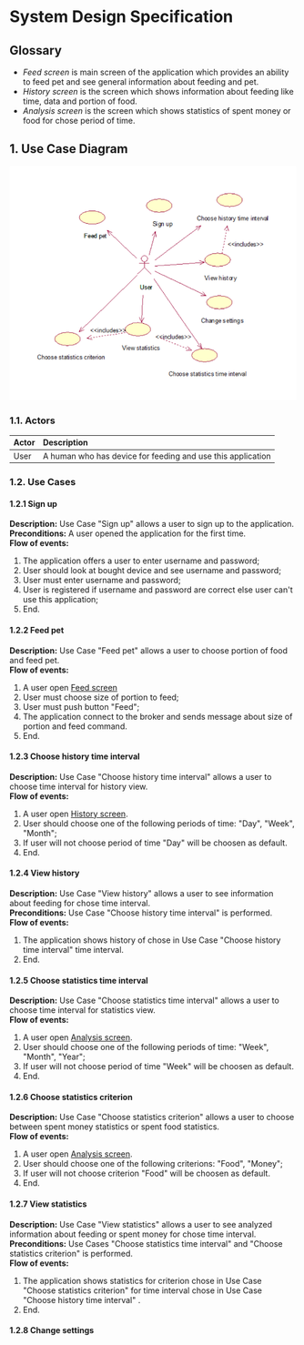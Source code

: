 # System Design Specification

## Glossary
- *Feed screen*<a name = "fs"></a> is main screen of the application which provides an ability to feed 
pet and see general information about feeding and pet.
- *History screen*<a name = "hs"></a> is the screen which shows information about feeding like time, data and portion of food.
- *Analysis screen*<a name = "as"></a> is the screen which shows statistics of spent money or food for chose period of time.
## 1. Use Case Diagram
![UseCaseDiagram](usecase.png)
### 1.1. Actors
|Actor|Description|
|:---|:---|
|User|A human who has device for feeding and use this application|
### 1.2. Use Cases
#### 1.2.1 Sign up
**Description:** Use Case "Sign up" allows a user to sign up to the application.<br>
**Preconditions:** A user opened the application for the first time.<br>
**Flow of events:** 
1. The application offers a user to enter username and password;
1. User should look at bought device and see username and password;
2. User must enter username and password;
3. User is registered if username and password are correct else user can't use this application;
4. End. 
#### 1.2.2 Feed pet
**Description:** Use Case "Feed pet" allows a user to choose portion of food and feed pet.<br>
**Flow of events:** 
1. A user open [Feed screen](#fs)
2. User must choose size of portion to feed;
3. User must push button "Feed";
4. The application connect to the broker and sends message about size of portion and feed command.
5. End.
#### 1.2.3 Choose history time interval
**Description:** Use Case "Choose history time interval" allows a user to choose time interval for history view.<br>
**Flow of events:** 
1. A user open [History screen](#hs).
2. User should choose one of the following periods of time: "Day", "Week", "Month";
3. If user will not choose period of time "Day" will be choosen as default.
4. End.
#### 1.2.4 View history
**Description:** Use Case "View history" allows a user to see information about feeding for chose time interval.<br>
**Preconditions:** Use Case "Choose history time interval" is performed.<br>
**Flow of events:** 
1. The application shows history of chose in Use Case "Choose history time interval" time interval. 
2. End.
#### 1.2.5 Choose statistics time interval
**Description:** Use Case "Choose statistics time interval" allows a user to choose time interval for statistics view.<br>
**Flow of events:** 
1. A user open [Analysis screen](#as).
2. User should choose one of the following periods of time: "Week", "Month", "Year";
3. If user will not choose period of time "Week" will be choosen as default.
4. End.
#### 1.2.6 Choose statistics criterion
**Description:** Use Case "Choose statistics criterion" allows a user to choose between spent money statistics or spent food statistics.<br>
**Flow of events:** 
1. A user open [Analysis screen](#as).
2. User should choose one of the following criterions: "Food", "Money";
3. If user will not choose criterion "Food" will be choosen as default.
4. End.
#### 1.2.7 View statistics
**Description:** Use Case "View statistics" allows a user to see analyzed information about feeding or 
spent money for chose time interval.<br>
**Preconditions:** Use Cases "Choose statistics time interval" and "Choose statistics criterion" is performed.<br>
**Flow of events:** 
1. The application shows statistics for criterion chose in Use Case "Choose statistics criterion"
for time interval chose in Use Case "Choose history time interval" . 
2. End.
#### 1.2.8 Change settings
